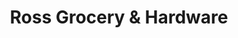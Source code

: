 ---
title: "Ross Grocery & Hardware"
url: /reidsville/ross-grocery-und-hardware/
shop: Lebensmittel
---